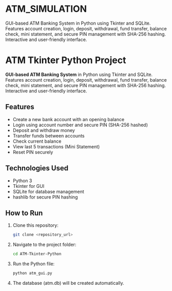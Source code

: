 # ATM_SIMULATION
GUI-based ATM Banking System in Python using Tkinter and SQLite. Features account creation, login, deposit, withdrawal, fund transfer, balance check, mini statement, and secure PIN management with SHA-256 hashing. Interactive and user-friendly interface.
# ATM Tkinter Python Project

**GUI-based ATM Banking System** in Python using Tkinter and SQLite. Features account creation, login, deposit, withdrawal, fund transfer, balance check, mini statement, and secure PIN management with SHA-256 hashing. Interactive and user-friendly interface.

## Features
- Create a new bank account with an opening balance
- Login using account number and secure PIN (SHA-256 hashed)
- Deposit and withdraw money
- Transfer funds between accounts
- Check current balance
- View last 5 transactions (Mini Statement)
- Reset PIN securely

## Technologies Used
- Python 3
- Tkinter for GUI
- SQLite for database management
- hashlib for secure PIN hashing

## How to Run
1. Clone this repository:
   ```bash
   git clone <repository_url>
   
2. Navigate to the project folder:
   ```bash
   cd ATM-Tkinter-Python

 4. Run the Python file:
    ```bash
    python atm_gui.py

5. The database (atm.db) will be created automatically.
